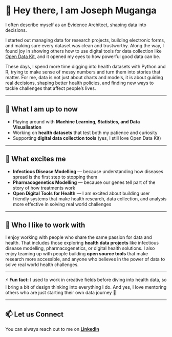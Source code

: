 # 👋 Hey there, I am Joseph Muganga  

I often describe myself as an Evidence Architect, shaping data into decisions.  

I started out managing data for research projects, building electronic forms, and making sure every dataset was clean and trustworthy. Along the way, I found joy in showing others how to use digital tools for data collection like [Open Data Kit](https://github.com/getodk), and it opened my eyes to how powerful good data can be.  

These days, I spend more time digging into health datasets with Python and R, trying to make sense of messy numbers and turn them into stories that matter. For me, data is not just about charts and models, it is about guiding real decisions, shaping better health policies, and finding new ways to tackle challenges that affect people’s lives.  

---

## 🔭 What I am up to now  
- Playing around with **Machine Learning, Statistics, and Data Visualisation**  
- Working on **health datasets** that test both my patience and curiosity  
- Supporting **digital data collection tools** (yes, I still love Open Data Kit)  

---

## 🧭 What excites me  
- **Infectious Disease Modelling** — because understanding how diseases spread is the first step to stopping them  
- **Pharmacogenetics Modelling** — because our genes tell part of the story of how treatments work
- **Open Digital Tools for Health** — I am excited about building user friendly systems that make health research, data collection, and analysis more effective in solving real world challenges  


---

## 🤝 Who I like to work with  
I enjoy working with people who share the same passion for data and health. That includes those exploring **health data projects** like infectious disease modelling, pharmacogenetics, or digital health solutions. I also enjoy teaming up with people building **open source tools** that make research more accessible, and anyone who believes in the power of data to solve real world health challenges.  

---

⚡ **Fun fact:** I used to work in creative fields before diving into health data, so I bring a bit of design thinking into everything I do. And yes, I love mentoring others who are just starting their own data journey 🚀  

---

## 📫 Let us Connect  
You can always reach out to me on **[LinkedIn](https://www.linkedin.com/in/joseph-muganga544/)**  

